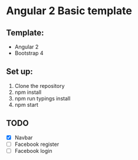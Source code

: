 # Angular 2 Basic template

## Template:
- Angular 2
- Bootstrap 4

## Set up:

1. Clone the repository
2. npm install
3. npm run typings install
4. npm start

## TODO
- [X] Navbar
- [ ] Facebook register
- [ ] Facebook login
